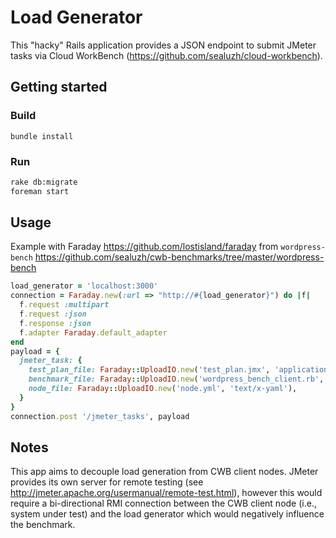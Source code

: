 # Load Generator

This "hacky" Rails application provides a JSON endpoint to submit JMeter tasks via Cloud WorkBench (https://github.com/sealuzh/cloud-workbench).

## Getting started

### Build

`bundle install`

### Run

```bash
rake db:migrate
foreman start
```

## Usage

Example with Faraday https://github.com/lostisland/faraday from `wordpress-bench` https://github.com/sealuzh/cwb-benchmarks/tree/master/wordpress-bench

```ruby
load_generator = 'localhost:3000'
connection = Faraday.new(:url => "http://#{load_generator}") do |f|
  f.request :multipart
  f.request :json
  f.response :json
  f.adapter Faraday.default_adapter
end
payload = {
  jmeter_task: {
    test_plan_file: Faraday::UploadIO.new('test_plan.jmx', 'application/x-jmeter'),
    benchmark_file: Faraday::UploadIO.new('wordpress_bench_client.rb', 'application/x-ruby'),
    node_file: Faraday::UploadIO.new('node.yml', 'text/x-yaml'),
  }
}
connection.post '/jmeter_tasks', payload
```


## Notes

This app aims to decouple load generation from CWB client nodes.
JMeter provides its own server for remote testing (see http://jmeter.apache.org/usermanual/remote-test.html), however this would require a bi-directional RMI connection between the CWB client node (i.e., system under test) and the load generator which would negatively influence the benchmark.
